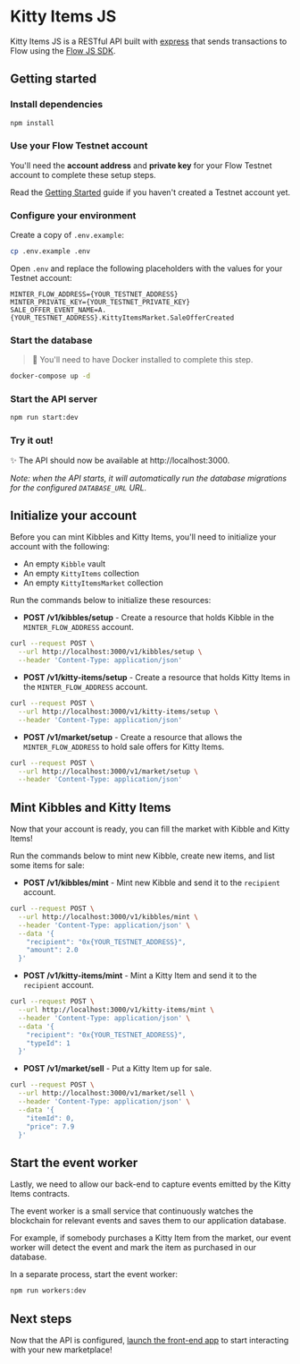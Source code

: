 # Kitty Items JS

Kitty Items JS is a RESTful API built with [express](https://expressjs.com/) that sends transactions to Flow using the [Flow JS SDK](https://github.com/onflow/flow-js-sdk/).

## Getting started

### Install dependencies

```sh
npm install
```

### Use your Flow Testnet account

You'll need the **account address** and 
**private key** for your Flow Testnet account to complete these setup steps.

Read the [Getting Started](https://github.com/onflow/kitty-items#-get-started)
guide if you haven't created a Testnet account yet.

### Configure your environment

Create a copy of `.env.example`:

```sh
cp .env.example .env
```

Open `.env` and replace the following placeholders with the values for your Testnet account:

```
MINTER_FLOW_ADDRESS={YOUR_TESTNET_ADDRESS}
MINTER_PRIVATE_KEY={YOUR_TESTNET_PRIVATE_KEY}
SALE_OFFER_EVENT_NAME=A.{YOUR_TESTNET_ADDRESS}.KittyItemsMarket.SaleOfferCreated
```

### Start the database

> 🚧  You'll need to have Docker installed to complete this step.

```sh
docker-compose up -d
```

### Start the API server

```sh
npm run start:dev
```

### Try it out!

✨ The API should now be available at http://localhost:3000.

_Note: when the API starts, 
it will automatically run the database migrations for the configured `DATABASE_URL` URL._

## Initialize your account

Before you can mint Kibbles and Kitty Items,
you'll need to initialize your account with the following:

- An empty `Kibble` vault
- An empty `KittyItems` collection
- An empty `KittyItemsMarket` collection

Run the commands below to initialize these resources:

- **POST /v1/kibbles/setup** - Create a resource that holds Kibble in the `MINTER_FLOW_ADDRESS` account.

```sh
curl --request POST \
  --url http://localhost:3000/v1/kibbles/setup \
  --header 'Content-Type: application/json'
```

- **POST /v1/kitty-items/setup** - Create a resource that holds Kitty Items in the `MINTER_FLOW_ADDRESS` account. 
 
```sh
curl --request POST \
  --url http://localhost:3000/v1/kitty-items/setup \
  --header 'Content-Type: application/json'
```

- **POST /v1/market/setup** - Create a resource that allows the `MINTER_FLOW_ADDRESS` to hold sale offers for Kitty Items.

```sh
curl --request POST \
  --url http://localhost:3000/v1/market/setup \
  --header 'Content-Type: application/json'
```

## Mint Kibbles and Kitty Items

Now that your account is ready,
you can fill the market with Kibble and Kitty Items!

Run the commands below to mint new Kibble,
create new items,
and list some items for sale:

- **POST /v1/kibbles/mint** - Mint new Kibble
and send it to the `recipient` account.

```sh
curl --request POST \
  --url http://localhost:3000/v1/kibbles/mint \
  --header 'Content-Type: application/json' \
  --data '{
    "recipient": "0x{YOUR_TESTNET_ADDRESS}",
    "amount": 2.0
  }'
```

- **POST /v1/kitty-items/mint** - Mint a Kitty Item 
and send it to the `recipient` account.

```sh
curl --request POST \
  --url http://localhost:3000/v1/kitty-items/mint \
  --header 'Content-Type: application/json' \
  --data '{
    "recipient": "0x{YOUR_TESTNET_ADDRESS}",
    "typeId": 1
  }'
```

- **POST /v1/market/sell** - Put a Kitty Item up for sale.

```sh
curl --request POST \
  --url http://localhost:3000/v1/market/sell \
  --header 'Content-Type: application/json' \
  --data '{
    "itemId": 0,
    "price": 7.9
  }'
```

## Start the event worker

Lastly, we need to allow our back-end to capture events emitted by
the Kitty Items contracts. 

The event worker is a small service that continuously watches the 
blockchain for relevant events and saves them to our application database.

For example, if somebody purchases a Kitty Item from the market,
our event worker will detect the event and
mark the item as purchased in our database.

In a separate process, start the event worker:

```sh
npm run workers:dev
```

## Next steps

Now that the API is configured, [launch the front-end app](https://github.com/onflow/kitty-items/tree/master/web) to start interacting with your new marketplace!
